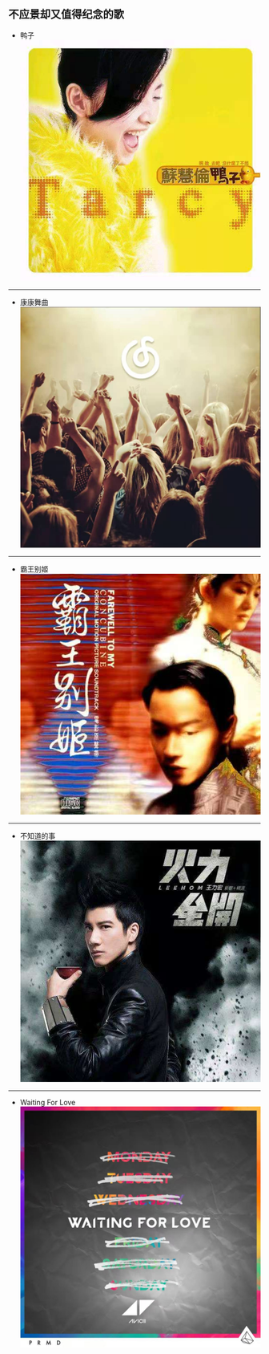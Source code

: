 ## 不应景却又值得纪念的歌

* 鸭子 
[![](download/yazi.jpg)](http://music.163.com/song?id=288307&userid=339055913)
----
* 康康舞曲
[![](download/kangkangwuqu.jpg)](http://music.163.com/song?id=34341447&userid=339055913/)
----
*  霸王别姬
[![](download/bawangbieji.jpg)](http://music.163.com/song?id=196672&userid=339055913/)
----
* 不知道的事
[![](download/nibuzhidaodeshi.jpg)](http://music.163.com/song?id=25642125&userid=339055913)
----
* Waiting For Love
[![](download/waitingforlove.jpg)](http://music.163.com/song?id=32196550&userid=339055913)
